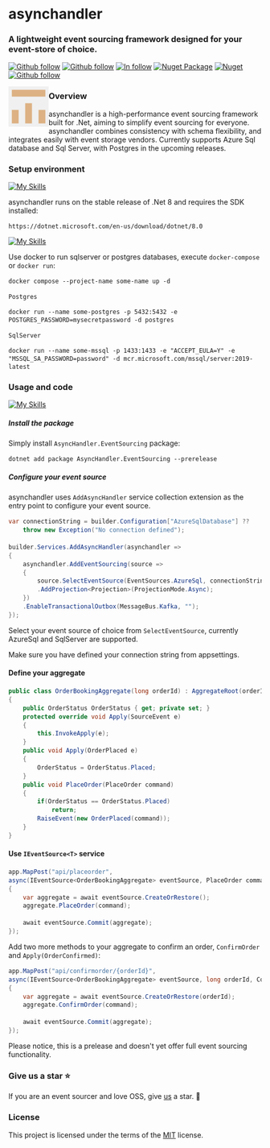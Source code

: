 # asynchandler

### A lightweight event sourcing framework designed for your event-store of choice.

[![Github follow](https://img.shields.io/badge/follow-asynchandler-red?logo=github)](https://github.com/asynchandler)
[![Github follow](https://img.shields.io/badge/follow-eventsourcer-red?logo=github)](https://github.com/eventsourcer)
[![In follow](https://img.shields.io/badge/follow-LinkedIn-blue?logo=linkedin)](https://www.linkedin.com/in/sarwansurchi/)
[![Nuget Package](https://badgen.net/nuget/v/asynchandler.eventsourcing)](https://www.nuget.org/packages/AsyncHandler.EventSourcing)
[![Nuget](https://badgen.net/nuget/dt/asynchandler.eventsourcing)](https://www.nuget.org/packages/AsyncHandler.EventSourcing)
[![Github follow](https://img.shields.io/badge/give_us_a-*-red?logo=github)](https://github.com/asynchandler/AsyncHandler.EventSourcing)

<div align="left">
    <img src="assets/github.png" alt="marten logo" width="80" height="80" style="float:left;">
</div>

### Overview

asynchandler is a high-performance event sourcing framework built for .Net, aiming to simplify event sourcing for everyone. asynchandler combines consistency with schema flexibility, and integrates easily with event storage vendors. Currently supports Azure Sql database and Sql Server, with Postgres in the upcoming releases.

### Setup environment

[![My Skills](https://skillicons.dev/icons?i=dotnet)](https://dotnet.microsoft.com/en-us/download/dotnet/8.0)

asynchandler runs on the stable release of .Net 8 and requires the SDK installed:

    https://dotnet.microsoft.com/en-us/download/dotnet/8.0

[![My Skills](https://skillicons.dev/icons?i=docker)](https://dotnet.microsoft.com/en-us/download/dotnet/8.0)

Use docker to run sqlserver or postgres databases, execute `docker-compose` or `docker run`:

    docker compose --project-name some-name up -d

`Postgres`

    docker run --name some-postgres -p 5432:5432 -e POSTGRES_PASSWORD=mysecretpassword -d postgres

`SqlServer`

    docker run --name some-mssql -p 1433:1433 -e "ACCEPT_EULA=Y" -e "MSSQL_SA_PASSWORD=password" -d mcr.microsoft.com/mssql/server:2019-latest

### Usage and code

[![My Skills](https://skillicons.dev/icons?i=vscode)](https://dotnet.microsoft.com/en-us/download/dotnet/8.0)
##### Install the package

Simply install `AsyncHandler.EventSourcing` package:

    dotnet add package AsyncHandler.EventSourcing --prerelease

##### Configure your event source
asynchandler uses `AddAsyncHandler` service collection extension as the entry point to configure your event source.

```csharp
var connectionString = builder.Configuration["AzureSqlDatabase"] ?? 
    throw new Exception("No connection defined");

builder.Services.AddAsyncHandler(asynchandler =>
{
    asynchandler.AddEventSourcing(source =>
    {
        source.SelectEventSource(EventSources.AzureSql, connectionString)
        .AddProjection<Projection>(ProjectionMode.Async);
    })
    .EnableTransactionalOutbox(MessageBus.Kafka, "");
});
```

Select your event source of choice from `SelectEventSource`, currently AzureSql and SqlServer are supported.

Make sure you have defined your connection string from appsettings.

#### Define your aggregate

```csharp
public class OrderBookingAggregate(long orderId) : AggregateRoot(orderId)
{
    public OrderStatus OrderStatus { get; private set; }
    protected override void Apply(SourceEvent e)
    {
        this.InvokeApply(e);
    }
    public void Apply(OrderPlaced e)
    {
        OrderStatus = OrderStatus.Placed;
    }
    public void PlaceOrder(PlaceOrder command)
    {
        if(OrderStatus == OrderStatus.Placed)
            return;
        RaiseEvent(new OrderPlaced(command));
    }
}
```

#### Use `IEventSource<T>` service

```csharp
app.MapPost("api/placeorder", 
async(IEventSource<OrderBookingAggregate> eventSource, PlaceOrder command) =>
{
    var aggregate = await eventSource.CreateOrRestore();
    aggregate.PlaceOrder(command);

    await eventSource.Commit(aggregate);
});
```

Add two more methods to your aggregate to confirm an order, `ConfirmOrder` and `Apply(OrderConfirmed)`:

```csharp
app.MapPost("api/confirmorder/{orderId}", 
async(IEventSource<OrderBookingAggregate> eventSource, long orderId, ConfirmOrder command) =>
{
    var aggregate = await eventSource.CreateOrRestore(orderId);
    aggregate.ConfirmOrder(command);

    await eventSource.Commit(aggregate);
});
```

Please notice, this is a prelease and doesn't yet offer full event sourcing functionality.

### Give us a star ⭐
If you are an event sourcer and love OSS, give [us](https://github.com/asynchandler/AsyncHandler.EventSourcing) a star. :purple_heart:

### License

This project is licensed under the terms of the [MIT](https://github.com/asynchandler/AsyncHandler.EventSourcing/blob/main/LICENSE) license.
